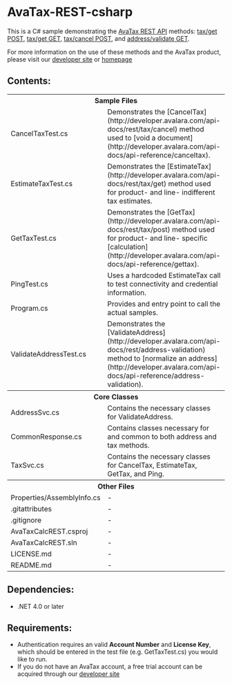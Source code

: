 AvaTax-REST-csharp
=====================

This is a C# sample demonstrating the [AvaTax REST API](http://developer.avalara.com/api-docs/rest) methods:
 [tax/get POST](http://developer.avalara.com/api-docs/rest/tax/post/), [tax/get GET](http://developer.avalara.com/api-docs/rest/tax/get), [tax/cancel POST](http://developer.avalara.com/api-docs/rest/tax/cancel), and [address/validate GET](http://developer.avalara.com/api-docs/rest/address-validation).
 
 For more information on the use of these methods and the AvaTax product, please visit our [developer site](http://developer.avalara.com/) or [homepage](http://www.avalara.com/)
 
Contents:
----------
 
<table>
<th colspan="2">Sample Files</th>
<tr><td>CancelTaxTest.cs</td><td>Demonstrates the [CancelTax](http://developer.avalara.com/api-docs/rest/tax/cancel) method used to [void a document](http://developer.avalara.com/api-docs/api-reference/canceltax).</td></tr>
<tr><td>EstimateTaxTest.cs</td><td>Demonstrates the [EstimateTax](http://developer.avalara.com/api-docs/rest/tax/get) method used for product- and line- indifferent tax estimates.</td></tr>
<tr><td>GetTaxTest.cs</td><td>Demonstrates the [GetTax](http://developer.avalara.com/api-docs/rest/tax/post) method used for product- and line- specific [calculation](http://developer.avalara.com/api-docs/api-reference/gettax).</td></tr>
<tr><td>PingTest.cs</td><td>Uses a hardcoded EstimateTax call to test connectivity and credential information.</td></tr>
<tr><td>Program.cs</td><td>Provides and entry point to call the actual samples.</td></tr>
<tr><td>ValidateAddressTest.cs</td><td>Demonstrates the [ValidateAddress](http://developer.avalara.com/api-docs/rest/address-validation) method to [normalize an address](http://developer.avalara.com/api-docs/api-reference/address-validation).</td></tr>
<th colspan="2">Core Classes</th>
<tr><td>AddressSvc.cs</td><td>Contains the necessary classes for ValidateAddress.</td></tr>
<tr><td>CommonResponse.cs</td><td>Contains classes necessary for and common to both address and tax methods.</td></tr>
<tr><td>TaxSvc.cs</td><td>Contains the necessary classes for CancelTax, EstimateTax, GetTax, and Ping.</td></tr> 
<th colspan="2">Other Files</th>
<tr><td>Properties/AssemblyInfo.cs</td><td>-</td></tr>
<tr><td>.gitattributes</td><td>-</td></tr>
<tr><td>.gitignore</td><td>-</td></tr>
<tr><td>AvaTaxCalcREST.csproj</td><td>-</td></tr>
<tr><td>AvaTaxCalcREST.sln</td><td>-</td></tr>
<tr><td>LICENSE.md</td><td>-</td></tr>
<tr><td>README.md</td><td>-</td></tr>
</table>

Dependencies:
-----------
- .NET 4.0 or later


Requirements:
----------
- Authentication requires an valid **Account Number** and **License Key**, which should be entered in the test file (e.g. GetTaxTest.cs) you would like to run.
- If you do not have an AvaTax account, a free trial account can be acquired through our [developer site](http://developer.avalara.com/api-get-started)
 